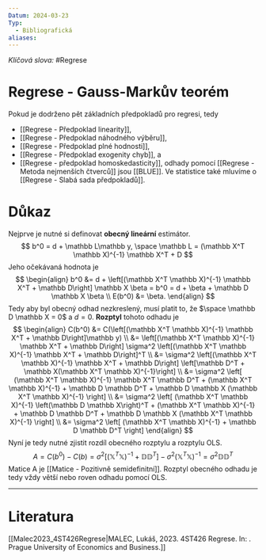 ```yaml
---
Datum: 2024-03-23
Typ:
  - Bibliografická
aliases:
---
```

*Klíčová slova:*  #Regrese
# Regrese - Gauss-Markův teorém
Pokud je dodrženo pět základních předpokladů pro regresi, tedy
- [[Regrese - Předpoklad linearity]],
- [[Regrese - Předpoklad náhodného výběru]],
- [[Regrese - Předpoklad plné hodnosti]],
- [[Regrese - Předpoklad exogenity chyb]], a
- [[Regrese - předpoklad homoskedasticity]],
odhady pomocí [[Regrese - Metoda nejmenších čtverců]] jsou [[BLUE]]. Ve statistice také mluvíme o [[Regrese - Slabá sada předpokladů]].
# Důkaz
Nejprve je nutné si definovat **obecný lineární** estimátor.
$$
b^0 = d + \mathbb L\mathbb y, \space
\mathbb L = (\mathbb X^T \mathbb X)^{-1} \mathbb X^T + D
$$
Jeho očekávaná hodnota je
$$
\begin{align}
b^0 &= d + \left[(\mathbb X^T \mathbb X)^{-1} \mathbb X^T + \mathbb D\right] \mathbb X \beta = 
b^0 = d + \beta + \mathbb D \mathbb X \beta \\
E(b^0) &= \beta.
\end{align}
$$
Tedy aby byl obecný odhad nezkreslený, musí platit to, že $\space \mathbb D \mathbb X = 0$ a $d = 0$.
**Rozptyl** tohoto odhadu je
$$
\begin{align}
C(b^0) &= C(\left[(\mathbb X^T \mathbb X)^{-1} \mathbb X^T + \mathbb D\right]\mathbb y) \\
&= \left[(\mathbb X^T \mathbb X)^{-1} \mathbb X^T + \mathbb D\right] \sigma^2 \left[(\mathbb X^T \mathbb X)^{-1} \mathbb X^T + \mathbb D\right]^T \\
&= \sigma^2 \left[(\mathbb X^T \mathbb X)^{-1} \mathbb X^T + \mathbb D\right] \left[\mathbb D^T + \mathbb X(\mathbb X^T \mathbb X)^{-1}\right] \\
&= \sigma^2 \left[ (\mathbb X^T \mathbb X)^{-1} \mathbb X^T \mathbb D^T + (\mathbb X^T \mathbb X)^{-1} + \mathbb D \mathbb D^T + \mathbb D \mathbb X (\mathbb X^T \mathbb X)^{-1} \right] \\
&= \sigma^2 \left[ (\mathbb X^T \mathbb X)^{-1} \left(\mathbb D \mathbb X\right)^T + (\mathbb X^T \mathbb X)^{-1} + \mathbb D \mathbb D^T + \mathbb D \mathbb X (\mathbb X^T \mathbb X)^{-1} \right] \\
&= \sigma^2 \left[ (\mathbb X^T \mathbb X)^{-1} + \mathbb D \mathbb D^T \right]
\end{align}
$$
Nyní je tedy nutné zjistit rozdíl obecného rozptylu a rozptylu OLS.
$$
A = C(b^0) - C(b) =
\sigma^2 \left[ (\mathbb X^T \mathbb X)^{-1} + \mathbb D \mathbb D^T \right] -
\sigma^2 (\mathbb X^T \mathbb X)^{-1} =
\sigma^2 \mathbb D \mathbb D^T
$$
Matice A je [[Matice - Pozitivně semidefinitní]]. Rozptyl obecného odhadu je tedy vždy větší nebo roven odhadu pomocí OLS.
- - -
# Literatura
[[Malec2023_4ST426Regrese|MALEC, Lukáš, 2023. 4ST426 Regrese. In: . Prague University of Economics and Business.]]
